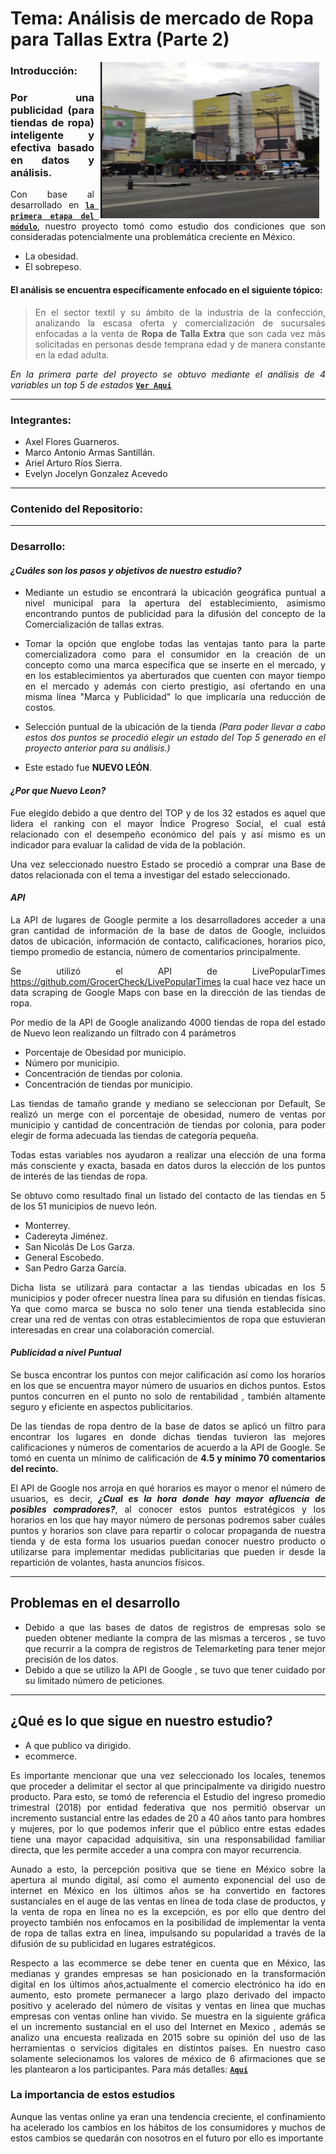 # Tema: Análisis de mercado de Ropa para Tallas Extra (Parte 2)

<img src="https://github.com/Deltarios/Deltarios.github.io/blob/master/assets/img_street.png" align="right" height="250" width="350" hspace="10">
<div style="text-align: justify;">
  
 ### Introducción:
 
 ### Por una publicidad (para tiendas de ropa) inteligente y efectiva basado en datos y análisis.

Con base al desarrollado en [**`la primera etapa del módulo`**](https://github.com/Deltarios/analisis-ropa-bedu), nuestro proyecto tomó como estudio dos condiciones que son consideradas potencialmente una problemática creciente en México.

- La obesidad.
- El sobrepeso.

#### El análisis se encuentra específicamente enfocado en el siguiente tópico:

> En el sector textil y su ámbito de la industria de la confección, analizando la escasa  oferta y comercialización de sucursales enfocadas a la venta de __Ropa de Talla Extra__ que son cada vez más solicitadas en personas desde  temprana edad y de manera constante en la edad adulta.

_En la primera parte del proyecto se obtuvo mediante el análisis de 4 variables un top 5 de estados_ [**`Ver Aquí`**](https://axel-flores.shinyapps.io/TallasExtraXL)


---
### Integrantes: 

- Axel Flores Guarneros.
- Marco Antonio Armas Santillán.
- Ariel Arturo Ríos Sierra.  
- Evelyn Jocelyn Gonzalez Acevedo

---
### Contenido del Repositorio:

---
### Desarrollo: 

#### _¿Cuáles son los pasos y objetivos de nuestro  estudio?_

- Mediante un estudio se encontrará la ubicación  geográfica puntual a nivel municipal para la apertura del establecimiento, asimismo encontrando puntos de publicidad para la  difusión del concepto de la Comercialización  de tallas extras.

- Tomar la opción que englobe todas las ventajas tanto para la parte comercializadora como para el consumidor en la creación de un concepto como una marca específica que se inserte en el mercado, y en los establecimientos ya aberturados que cuenten con mayor tiempo en el mercado y además con cierto prestigio, así ofertando en una misma línea "Marca y  Publicidad" lo que implicaría una reducción de costos.

- Selección puntual de la ubicación de la tienda
_(Para poder llevar a cabo estos dos puntos se procedió elegir un estado del Top 5 generado en el proyecto anterior para su análisis.)_

- Este estado fue __NUEVO LEÓN__.

#### _¿Por que Nuevo Leon?_

Fue elegido debido a que dentro del TOP y de los 32 estados es aquel que lidera el ranking con el mayor Índice Progreso Social, el cual está relacionado con el desempeño económico del país y así mismo es un indicador para  evaluar la calidad de vida de la población.

Una vez seleccionado nuestro Estado se procedió a comprar una Base de datos relacionada con el tema a investigar del estado seleccionado.

#### _API_

La API de lugares de Google permite a los desarrolladores acceder a una gran cantidad de información de la base de datos de Google, incluidos datos de ubicación, información de contacto, calificaciones, horarios pico, tiempo promedio de estancia, número de comentarios principalmente.

Se utilizó el API de LivePopularTimes https://github.com/GrocerCheck/LivePopularTimes la cual hace vez hace un data scraping de Google Maps con base en la dirección de las tiendas de ropa.

Por medio de la API de Google analizando 4000 tiendas de ropa del estado de Nuevo leon realizando un filtrado con 4 parámetros 
- Porcentaje de Obesidad por municipio.
- Número por municipio.
- Concentración de tiendas por colonia.
- Concentración de tiendas por municipio.

Las tiendas de tamaño grande y mediano se seleccionan por Default, Se realizó un merge con el porcentaje de obesidad, numero de ventas por municipio y cantidad  de concentración de tiendas por colonia, para poder elegir de forma adecuada las tiendas de categoría pequeña. 

Todas estas variables nos ayudaron a realizar una elección de una forma más consciente y exacta, basada en datos duros la elección de los puntos de interés de las tiendas de ropa.

Se obtuvo como resultado final un listado del contacto de las tiendas en 5 de los 51 municipios de nuevo león.  
- Monterrey. 
- Cadereyta Jiménez.
- San Nicolás De Los Garza.
- General Escobedo.
- San Pedro Garza García. 

Dicha lista se utilizará para contactar a las tiendas ubicadas  en los 5 municipios y poder ofrecer nuestra línea para su difusión en tiendas físicas. Ya que como marca se busca no solo tener una tienda establecida sino crear una red de ventas con otras establecimientos de ropa que estuvieran interesadas en crear una colaboración comercial.

#### _Publicidad a nivel Puntual_

Se busca encontrar los puntos con mejor calificación así como los horarios en los que se encuentra mayor número de usuarios en dichos puntos.
Estos puntos concurren en el punto no solo de rentabilidad , también  altamente seguro y eficiente en aspectos publicitarios.

De las tiendas de ropa dentro de la base de datos se aplicó un filtro para encontrar los lugares en donde dichas tiendas tuvieron las mejores calificaciones y números de comentarios de acuerdo a la API de Google. Se tomó en cuenta un mínimo de calificación de __4.5 y mínimo 70 comentarios del recinto.__ 

El API de Google nos arroja en qué horarios es mayor o menor el número de usuarios, es decir, ___¿Cual es la hora donde hay mayor afluencia de posibles compradores?___, al conocer estos puntos estratégicos y los horarios en los que hay mayor número de personas podremos saber cuáles puntos y horarios son clave para repartir o colocar propaganda de nuestra tienda y de esta forma los usuarios puedan conocer nuestro producto o utilizarse para implementar medidas publicitarias que pueden ir desde la repartición de volantes, hasta anuncios físicos.

---
## Problemas en el desarrollo

- Debido a que las bases de datos de registros de empresas solo se pueden obtener mediante la compra de las mismas a terceros , se tuvo que recurrir a la compra de registros de Telemarketing para tener mejor precisión de los datos.
- Debido a que se utilizo la API de Google , se tuvo que tener cuidado por su limitado número de peticiones.

---
## ¿Qué es lo que sigue en nuestro estudio?

- A que publico va dirigido.
- ecommerce.

Es importante mencionar que una vez seleccionado los locales, tenemos que proceder a delimitar el sector al que principalmente va dirigido nuestro producto. Para esto, se tomó de referencia el Estudio del ingreso promedio trimestral (2018) por entidad federativa que nos permitió observar un incremento sustancial entre las edades de 20 a 40 años tanto para  hombres y mujeres, por lo que podemos inferir que el público entre estas edades tiene una mayor capacidad adquisitiva, sin una responsabilidad familiar directa, que les permite acceder a una compra con mayor recurrencia.

Aunado a esto, la percepción positiva que se tiene en México sobre la apertura al mundo digital, así como el aumento exponencial del uso de internet en México en los últimos años se ha convertido en factores sustanciales en el auge de las ventas en línea de toda clase de productos, y la venta de ropa en línea no es la excepción, es por ello que dentro del proyecto también nos enfocamos en la posibilidad de implementar la venta de ropa de tallas extra en línea, impulsando su popularidad a través de la difusión de su publicidad en lugares estratégicos. 

Respecto a las ecommerce se debe tener en cuenta que en México, las medianas y grandes empresas se han posicionado en la transformación digital en los últimos años,actualmente el comercio electrónico ha ido en aumento, esto promete permanecer a largo plazo derivado del impacto positivo y acelerado del número de visitas y ventas en línea que muchas empresas con ventas online han vivido.
Se muestra en la siguiente gráfica el un incremento sustancial en el uso del Internet en Mexico , además se analizo una encuesta realizada en 2015 sobre su opinión del uso de las herramientas o servicios digitales en distintos países. En nuestro caso solamente selecionamos los valores de méxico de 6 afirmaciones que se les plantearon a los participantes. 
Para más detalles: [**`Aquí`**](https://read.oecd-ilibrary.org/education/pisa-2015-results-volume-iii_9789264273856-en#page1)

### La importancia de estos estudios
Aunque las ventas online ya eran una tendencia creciente, el confinamiento ha acelerado los cambios en los hábitos de los consumidores y muchos de estos cambios se quedarán con nosotros en el futuro por ello es importante 
